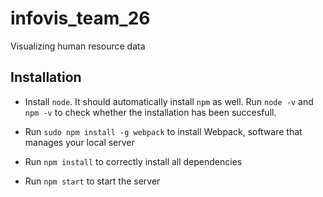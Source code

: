 # infovis_team_26
Visualizing human resource data

## Installation

- Install `node`. It should automatically install `npm` as well. Run `node -v` and `npm -v` to check whether the installation has been succesfull.

- Run `sudo npm install -g webpack` to install Webpack, software that manages your local server

- Run `npm install` to correctly install all dependencies

- Run `npm start` to start the server
